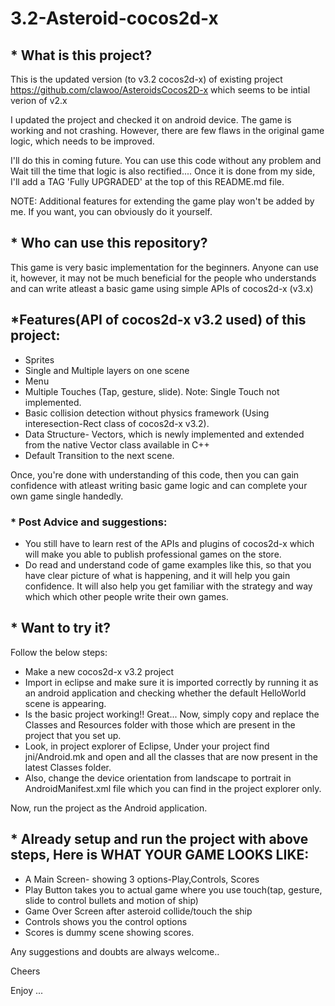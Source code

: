 # 3.2-Asteroid-cocos2d-x

## * What is this project?

This is the updated version (to v3.2 cocos2d-x) of existing project https://github.com/clawoo/AsteroidsCocos2D-x 
which seems to be intial verion of v2.x

I updated the project and checked it on android device. 
The game is working and not crashing. However, there are few flaws in the original game logic, which needs to be improved.

I'll do this in coming future. You can use this code without any problem and Wait till the time that logic is also rectified.... Once it is done from my side, I'll add a TAG 'Fully UPGRADED'
at the top of this README.md file.

NOTE: Additional features for extending the game play won't be added by me.
If you want, you can obviously do it yourself.

## * Who can use this repository?
This game is very basic implementation for the beginners. Anyone can use it, however, it may not be much beneficial 
for the people who understands and can write atleast a basic game using simple APIs of cocos2d-x (v3.x)


## *Features(API of cocos2d-x v3.2 used) of this project:

* Sprites
* Single and Multiple layers on one scene
* Menu
* Multiple Touches (Tap, gesture, slide).
Note: Single Touch not implemented.
* Basic collision detection without physics framework (Using interesection-Rect class of cocos2d-x v3.2).
* Data Structure- Vectors, which is newly implemented and extended from the native Vector class available in C++
* Default Transition to the next scene.

Once, you're done with understanding of this code, then you can gain confidence with atleast writing basic game logic and
can complete your own game single handedly.

### * Post Advice and suggestions:

* You still have to learn rest of the APIs and plugins of cocos2d-x which will make you able to publish professional games
on the store.
* Do read and understand code of game examples like this, so that you have clear picture of what is happening, and
it will help you gain confidence. It will also help you get familiar with the strategy and way which which other people write 
their own games.


## * Want to try it?

Follow the below steps:
* Make a new cocos2d-x v3.2 project
* Import in eclipse and make sure it is imported correctly by running it as an android application and checking whether 
the default HelloWorld scene is appearing.
* Is the basic project working!! Great... 
Now, simply copy and replace the Classes and Resources folder with those which are present in the project that you set up.
* Look, in project explorer of Eclipse, Under your project find jni/Android.mk and open and all the classes that are now
present in the latest Classes folder.
* Also, change the device orientation from landscape to portrait in AndroidManifest.xml file which you can find in the
project explorer only.

Now, run the project as the Android application.


## * Already setup and run the project with above steps, Here is WHAT YOUR GAME LOOKS LIKE:

* A Main Screen- showing 3 options-Play,Controls, Scores
* Play Button takes you to actual game where you use touch(tap, gesture, slide to control bullets and motion of ship)
* Game Over Screen after asteroid collide/touch the ship
* Controls shows you the control options
* Scores is dummy scene showing scores.

Any suggestions and doubts are always welcome..

Cheers

Enjoy ...
